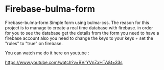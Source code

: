 # Firebase-bulma-form
Firebase-bulma-form
Simple form using bulma-css.
The reason for this project is to manage to create a real time database with firebase.
in order for you to see the database get the details from the form you need to have a firebase account 
also you need to change the keys to your keys + set the "rules" to "true" on firebase.

You can watch me do it here on youtube : 

https://www.youtube.com/watch?v=BVrYVnZxHTA&t=33s
